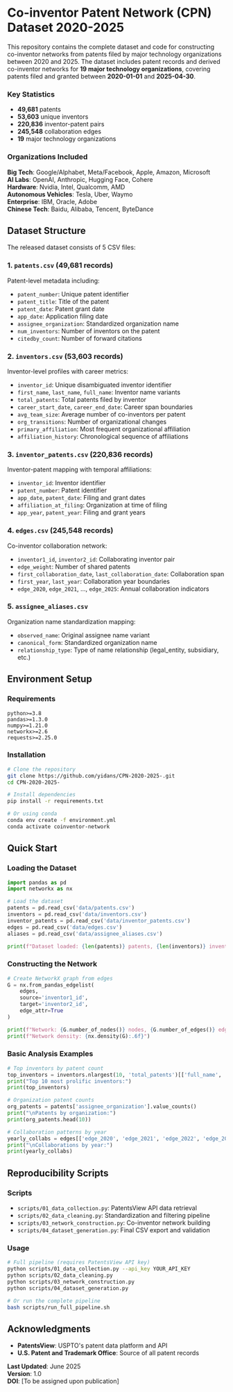 # Co-inventor Patent Network (CPN) Dataset 2020-2025

This repository contains the complete dataset and code for constructing co-inventor networks from patents filed by major technology organizations between 2020 and 2025. 
The dataset includes patent records and derived co-inventor networks for **19 major technology organizations**, covering patents filed and granted between **2020-01-01** and **2025-04-30**.

### Key Statistics
- **49,681** patents
- **53,603** unique inventors  
- **220,836** inventor-patent pairs
- **245,548** collaboration edges
- **19** major technology organizations

### Organizations Included
**Big Tech**: Google/Alphabet, Meta/Facebook, Apple, Amazon, Microsoft  
**AI Labs**: OpenAI, Anthropic, Hugging Face, Cohere  
**Hardware**: Nvidia, Intel, Qualcomm, AMD  
**Autonomous Vehicles**: Tesla, Uber, Waymo  
**Enterprise**: IBM, Oracle, Adobe  
**Chinese Tech**: Baidu, Alibaba, Tencent, ByteDance

## Dataset Structure

The released dataset consists of 5 CSV files:

### 1. `patents.csv` (49,681 records)
Patent-level metadata including:
- `patent_number`: Unique patent identifier
- `patent_title`: Title of the patent
- `patent_date`: Patent grant date
- `app_date`: Application filing date
- `assignee_organization`: Standardized organization name
- `num_inventors`: Number of inventors on the patent
- `citedby_count`: Number of forward citations

### 2. `inventors.csv` (53,603 records)
Inventor-level profiles with career metrics:
- `inventor_id`: Unique disambiguated inventor identifier
- `first_name`, `last_name`, `full_name`: Inventor name variants
- `total_patents`: Total patents filed by inventor
- `career_start_date`, `career_end_date`: Career span boundaries
- `avg_team_size`: Average number of co-inventors per patent
- `org_transitions`: Number of organizational changes
- `primary_affiliation`: Most frequent organizational affiliation
- `affiliation_history`: Chronological sequence of affiliations

### 3. `inventor_patents.csv` (220,836 records)
Inventor-patent mapping with temporal affiliations:
- `inventor_id`: Inventor identifier
- `patent_number`: Patent identifier  
- `app_date`, `patent_date`: Filing and grant dates
- `affiliation_at_filing`: Organization at time of filing
- `app_year`, `patent_year`: Filing and grant years

### 4. `edges.csv` (245,548 records)
Co-inventor collaboration network:
- `inventor1_id`, `inventor2_id`: Collaborating inventor pair
- `edge_weight`: Number of shared patents
- `first_collaboration_date`, `last_collaboration_date`: Collaboration span
- `first_year`, `last_year`: Collaboration year boundaries
- `edge_2020`, `edge_2021`, ..., `edge_2025`: Annual collaboration indicators

### 5. `assignee_aliases.csv` 
Organization name standardization mapping:
- `observed_name`: Original assignee name variant
- `canonical_form`: Standardized organization name
- `relationship_type`: Type of name relationship (legal_entity, subsidiary, etc.)

## Environment Setup

### Requirements
```
python>=3.8
pandas>=1.3.0
numpy>=1.21.0
networkx>=2.6
requests>=2.25.0
```

### Installation
```bash
# Clone the repository
git clone https://github.com/yidans/CPN-2020-2025-.git
cd CPN-2020-2025-

# Install dependencies
pip install -r requirements.txt

# Or using conda
conda env create -f environment.yml
conda activate coinventor-network
```

## Quick Start

### Loading the Dataset
```python
import pandas as pd
import networkx as nx

# Load the dataset
patents = pd.read_csv('data/patents.csv')
inventors = pd.read_csv('data/inventors.csv')
inventor_patents = pd.read_csv('data/inventor_patents.csv')
edges = pd.read_csv('data/edges.csv')
aliases = pd.read_csv('data/assignee_aliases.csv')

print(f"Dataset loaded: {len(patents)} patents, {len(inventors)} inventors")
```

### Constructing the Network
```python
# Create NetworkX graph from edges
G = nx.from_pandas_edgelist(
    edges, 
    source='inventor1_id', 
    target='inventor2_id',
    edge_attr=True
)

print(f"Network: {G.number_of_nodes()} nodes, {G.number_of_edges()} edges")
print(f"Network density: {nx.density(G):.6f}")
```

### Basic Analysis Examples
```python
# Top inventors by patent count
top_inventors = inventors.nlargest(10, 'total_patents')[['full_name', 'total_patents', 'primary_affiliation']]
print("Top 10 most prolific inventors:")
print(top_inventors)

# Organization patent counts
org_patents = patents['assignee_organization'].value_counts()
print("\nPatents by organization:")
print(org_patents.head(10))

# Collaboration patterns by year
yearly_collabs = edges[['edge_2020', 'edge_2021', 'edge_2022', 'edge_2023', 'edge_2024', 'edge_2025']].sum()
print("\nCollaborations by year:")
print(yearly_collabs)
```

## Reproducibility Scripts

### Scripts
- `scripts/01_data_collection.py`: PatentsView API data retrieval
- `scripts/02_data_cleaning.py`: Standardization and filtering pipeline  
- `scripts/03_network_construction.py`: Co-inventor network building
- `scripts/04_dataset_generation.py`: Final CSV export and validation

### Usage
```bash
# Full pipeline (requires PatentsView API key)
python scripts/01_data_collection.py --api_key YOUR_API_KEY
python scripts/02_data_cleaning.py
python scripts/03_network_construction.py  
python scripts/04_dataset_generation.py

# Or run the complete pipeline
bash scripts/run_full_pipeline.sh
```

## Acknowledgments

- **PatentsView**: USPTO's patent data platform and API
- **U.S. Patent and Trademark Office**: Source of all patent records


**Last Updated**: June 2025  
**Version**: 1.0  
**DOI**: [To be assigned upon publication]

